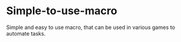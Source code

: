# Simple-to-use-macro
Simple and easy to use macro, that can be used in various games to automate tasks.
